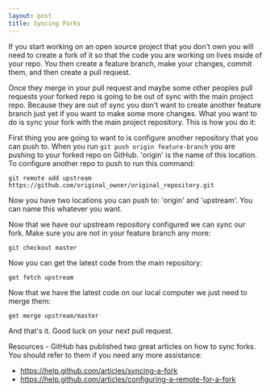 ```yaml
---
layout: post
title: Syncing Forks
---
```


If you start working on an open source project that you don't own you will need to create a fork of it so that the code you are working on lives inside of your repo. You then create a feature branch, make your changes, commit them, and then create a pull request.

Once they merge in your pull request and maybe some other peoples pull requests your forked repo is going to be out of sync with the main project repo. Because they are out of sync you don't want to create another feature branch just yet if you want to make some more changes. What you want to do is sync your fork with the main project repository. This is how you do it:

First thing you are going to want to is configure another repository that you can push to. When you run `git push origin feature-branch` you are pushing to your forked repo on GitHub. 'origin' is the name of this location. To configure another repo to push to run this command:

    git remote add upstream https://github.com/original_owner/original_repository.git

Now you have two locations you can push to: 'origin' and 'upstream'. You can name this whatever you want.

Now that we have our upstream repository configured we can sync our fork. Make sure you are not in your feature branch any more:

    git checkout master

Now you can get the latest code from the main repository:

    get fetch upstream

Now that we have the latest code on our local computer we just need to merge them:

    get merge upstream/master

And that's it. Good luck on your next pull request.

Resources - GitHub has published two great articles on how to sync forks. You should refer to them if you need any more assistance:

- https://help.github.com/articles/syncing-a-fork
- https://help.github.com/articles/configuring-a-remote-for-a-fork
